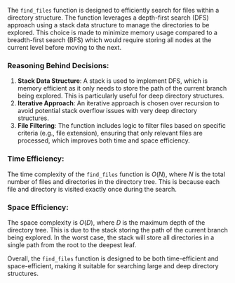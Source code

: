 The `find_files` function is designed to efficiently search for files within a directory structure. The function leverages a depth-first search (DFS) approach using a stack data structure to manage the directories to be explored. This choice is made to minimize memory usage compared to a breadth-first search (BFS) which would require storing all nodes at the current level before moving to the next.

### Reasoning Behind Decisions:
1. **Stack Data Structure**: A stack is used to implement DFS, which is memory efficient as it only needs to store the path of the current branch being explored. This is particularly useful for deep directory structures.
2. **Iterative Approach**: An iterative approach is chosen over recursion to avoid potential stack overflow issues with very deep directory structures.
3. **File Filtering**: The function includes logic to filter files based on specific criteria (e.g., file extension), ensuring that only relevant files are processed, which improves both time and space efficiency.

### Time Efficiency:
The time complexity of the `find_files` function is $O(N)$, where $N$ is the total number of files and directories in the directory tree. This is because each file and directory is visited exactly once during the search.

### Space Efficiency:
The space complexity is $O(D)$, where $D$ is the maximum depth of the directory tree. This is due to the stack storing the path of the current branch being explored. In the worst case, the stack will store all directories in a single path from the root to the deepest leaf.

Overall, the `find_files` function is designed to be both time-efficient and space-efficient, making it suitable for searching large and deep directory structures.